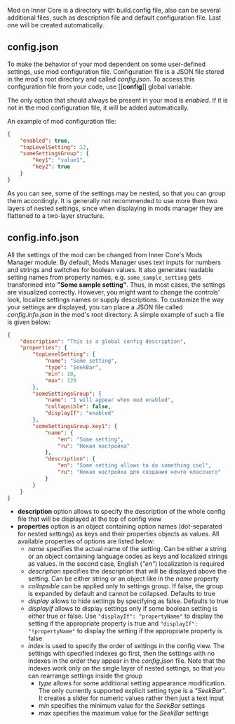 Mod on Inner Core is a directory with build.config file, also can be several additional files, such as description file and default configuration file. Last one will be created automatically.

## config.json

To make the behavior of your mod dependent on some user-defined settings, use mod configuration file. Configuration file is a JSON file stored in the mod's root directory and called _config.json_. To access this configuration file from your code, use [[__config__]] global variable.

The only option that should always be present in your mod is _enabled_. If it is not in the mod configuration file, it will be added automatically.

An example of mod configuration file:

```json
{
    "enabled": true,
    "topLevelSetting": 12,
    "someSettingsGroup": {
        "key1": "value1",
        "key2": true
    }
}
```

As you can see, some of the settings may be nested, so that you can group them accordingly. It is generally not recommended to use more then two layers of nested settings, since when displaying in mods manager they are flattened to a two-layer structure.

## config.info.json

All the settings of the mod can be changed from Inner Core's Mods Manager module. By default, Mods Manager uses text inputs for numbers and strings and switches for boolean values. It also generates readable setting names from property names, e.g. `some_sample_setting` gets transformed into __"Some sample setting"__. Thus, in most cases, the settings are visualized correctly. However, you might want to change the controls' look, localize settings names or supply descriptions. To customize the way your settings are displayed, you can place a JSON file called _config.info.json_ in the mod's root directory. A simple example of such a file is given below:

```json
{
    "description": "This is a global config description",
    "properties": {
        "topLevelSetting": {
            "name": "Some setting",
            "type": "SeekBar",
            "min": 10,
            "max": 120
        },
        "someSettingsGroup": {
            "name": "I will appear when mod enabled",
            "collapsible": false,
            "displayIf": "enabled"
        },
        "someSettingsGroup.key1": {
            "name": {
                "en": "Some setting",
                "ru": "Некая настройка"
            },
            "description": {
                "en": "Some setting allows to do something cool",
                "ru": "Некая настройка для создания нечто классного"
            }
        }
    }
}
```

- __description__ option allows to specify the description of the whole config file that will be displayed at the top of config view
- __properties__ option is an object containing option names (dot-separated for nested settings) as keys and their properties objects as values. All available properties of options are listed below:
  - _name_ specifies the actual name of the setting. Can be either a string or an object containing language codes as keys and localized strings as values. In the second case, English (_"en"_) localization is required
  - _description_ specifies the description that will be displayed above the setting. Can be either string or an object like in the _name_ property
  - _collapsible_ can be applied only to settings group. If false, the group is expanded by default and cannot be collapsed. Defaults to true
  - _display_ allows to hide settings by specifying as false. Defaults to true
  - _displayIf_ allows to display settings only if some boolean setting is either true or false. Use `"displayIf": "propertyName"` to display the setting if the appropriate property is true and `"displayIf": "!propertyName"` to display the setting if the appropriate property is false
  - _index_ is used to specify the order of settings in the config view. The settings with specified indexes go first, then the settings with no indexes in the order they appear in the _config.json_ file. Note that the indexes work only on the single layer of nested settings, so that you can rearrange settings inside the group
    - _type_ allows for some additional setting appearance modification. The only currently supported explicit setting type is a _"SeekBar"_. It creates a slider for numeric values rather then just a text input
    - _min_ specifies the minimum value for the _SeekBar_ settings
    - _max_ specifies the maximum value for the _SeekBar_ settings

